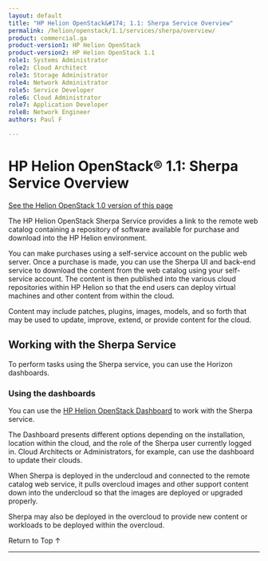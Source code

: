 ```yaml
---
layout: default
title: "HP Helion OpenStack&#174; 1.1: Sherpa Service Overview"
permalink: /helion/openstack/1.1/services/sherpa/overview/
product: commercial.ga
product-version1: HP Helion OpenStack
product-version2: HP Helion OpenStack 1.1
role1: Systems Administrator 
role2: Cloud Architect 
role3: Storage Administrator 
role4: Network Administrator 
role5: Service Developer 
role6: Cloud Administrator 
role7: Application Developer 
role8: Network Engineer 
authors: Paul F

---
```

<!--PUBLISHED-->

<script>

function PageRefresh {
onLoad="window.refresh"
}

PageRefresh();

</script>

<!--
<p style="font-size: small;"> <a href="/helion/openstack/1.1/services/tripleo/overview/">&#9664; PREV</a> | <a href="/helion/openstack/1.1/services/overview/">&#9650; UP</a> | <a href="/helion/openstack/1.1/services/identity/overview/"> NEXT &#9654</a> </p>
-->

# HP Helion OpenStack&#174; 1.1: Sherpa Service Overview #
[See the Helion OpenStack 1.0 version of this page](/helion/openstack/services/sherpa/overview/)

The HP Helion OpenStack Sherpa Service provides a link to the remote web catalog containing a repository of software available for purchase and download into the HP Helion environment. 

You can make purchases using a self-service account on the public web server. Once a purchase is made, you can use the Sherpa UI and back-end service to download the content from the web catalog using your self-service account. The content is then published into the various cloud repositories within HP Helion so that the end users can deploy virtual machines and other content from within the cloud.  


Content may include patches, plugins, images, models, and so forth that may be used to update, improve, extend, or provide content for the cloud.


<!--Compute allows you to work with *flavors*, which are unique combinations of disk space, memory capacity, and CPU; *images*, which are collections of files used as a base installation, typically operating systems such as Ubuntu 10.10; and *servers*, which are virtual instances created using a flavor and an image

A variety of flavors and images are provided by HP Compute that can be used to create a wide mix of servers.

##Key Terms

Key terms include:

- **Flavor** - A unique combination of disk space, memory capacity, and CPU.

- **Image** - A collection of files used as a base installation, typically an operating system such as Ubuntu 10.10 or something similar.

- **Server** - An instance created out of a flavor and an Image.-->

## Working with the Sherpa Service ##

To perform tasks using the Sherpa service, you can use the Horizon dashboards.

### Using the dashboards<a name="UI"></a>


You can use the [HP Helion OpenStack Dashboard](/helion/openstack/1.1/undercloud/admin/updates-and-extension/) to work with the Sherpa service.

<!--###Using the API ### {#API}
 
You can use a low-level, raw REST API access to the HP Compute service. See the [OpenStack Compute API v2.0 Reference](http://api.openstack.org/api-ref-compute-v2.html).-->

<!--###Using the CLI### {#cli}

You can use the command-line interface software to access Sherpa. See the [to give the hyperlink].

For more information on installing the CLI, see [Install the OpenStack command-line clients](http://docs.openstack.org/user-guide/content/install_clients.html).-->

<!--## How To's with the HP Helion OpenStack Compute Service ## {#howto}-->

<!-- Taken from http://wiki.hpcloud.net/display/core/Core+Edition+Use+cases#CoreEditionUsecases-OverCloud 

The following lists of tasks can be performed by a user or administrator through the [HP Helion OpenStack Dashboard](/helion/openstack/1.1/dashboard/how-works/), the [API](http://api.openstack.org/api-ref-compute-v2.html), or [CLI](http://docs.openstack.org/cli-reference/content/novaclient_commands.html).-->

The Dashboard presents different options depending on the installation, location within the cloud, and the role of the Sherpa user currently logged in. Cloud Architects or Administrators, for example, can use the dashboard to update their clouds.

When Sherpa is deployed in the undercloud and connected to the remote catalog web service, it pulls overcloud images and other support content down into the undercloud so that the images are deployed or upgraded properly.

Sherpa may also be deployed in the overcloud to provide new content or workloads to be deployed within the overcloud. <!-- how?? -->

<!--### Tasks performed by users ###

The following Compute service tasks are usually performed by someone with the *user* role.

#### Working with instances ####

When working with the Compute service, you can perform a number of tasks with your virtual machine instances, including creating and deleting instances, starting and stopping an instance, and attaching a storage volume to an instance.

- **Launching an instance** &#151; Create a new virtual machine.
- **Launching an instance that boots from a Volume** &#151; Create a bootable virtual machine associated with a bootable volume. 
- **Rebooting an instance** &#151; Reboot an instance.
- **Rebuilding an instance** &#151; Rebuild an instance as needed.
- **Starting and stopping an instance** &#151; Use the Compute service to start and stop an instance.
- **Creating and deleting a snapshot of an instance** &#151; Create a snapshot of an instance that you can use to create other instances.
- **Rescuing and un-rescuing an instance** &#151; Rescue a instance.
- **Deleting an instance** &#151; Delete an instance that is no longer needed.
- **Attaching and detaching volumes** &#151; Attach a storage volume to an instance and detach the volume, when no longer needed.
- **Viewing an instance console log** &#151; Display a log of virtual machine activity.
- **Viewing a VNC console connection to an instance** &#151; Remotely connect to an instance using a VNC (Virtual Network Computing) console. 
- **Associating and disassociating a floating IP address** &#151; Allocate and associate floating IP addresses to an instance. 

#### Working with security ####

You can use different tools to help secure your cloud.

- **Working with security groups** &#151; Create, modify, and delete the security groups in your project.
- **Working with security group rules** &#151; Create, modify, delete a security group rule that control traffic to or from instances.
- **Working with key pairs** &#151; Create and delete the key pairs that control access to the instances in your environment. You can also import an existing key pair.

### Tasks performed by an Administrator ###

The following Compute service tasks are usually performed by someone with the *administrator* role.

#### Creating, modifying and deleting flavors ####

Use the Compute service to create, delete, and modify the virtual machine *flavors* in a project. A flavor defines the hardware configuration (disk space and memory capacity).

#### Modifying project quotas ####

Use the Compute service to change the maximum limits on the number of objects (instances, volumes, and so on).

#### Creating, modifying, and deleting availability zones ####

Use the Compute service to manage availability zones (AZ) by creating and deleting AZs and modifying existing AZs.

#### Enabling and disabling services ####

Use the Compute service to enable or disable services available in a project.

#### Working with an instance ####

When working with the Compute service, you can perform a number of tasks with your virtual machines (VM).

- **Locking and unlocking instances** &#151; Lock or unlock an instance, as needed.
- **Pausing and un-pausing instances** &#151; Pause and un-pause an instance. The `pause` command stores the state of the instance in RAM. A paused instance continues to run in a frozen state.
- **Suspending and resuming virtual machines** &#151; Suspend and un-suspend an instance. When you suspend an instance, its instance state is stored on disk, all memory is written to disk, and the instance is stopped. Suspending an instance is similar to placing a device in hibernation; memory and vCPUs become available.-->


 <a href="#top" style="padding:14px 0px 14px 0px; text-decoration: none;"> Return to Top &#8593; </a>

----
